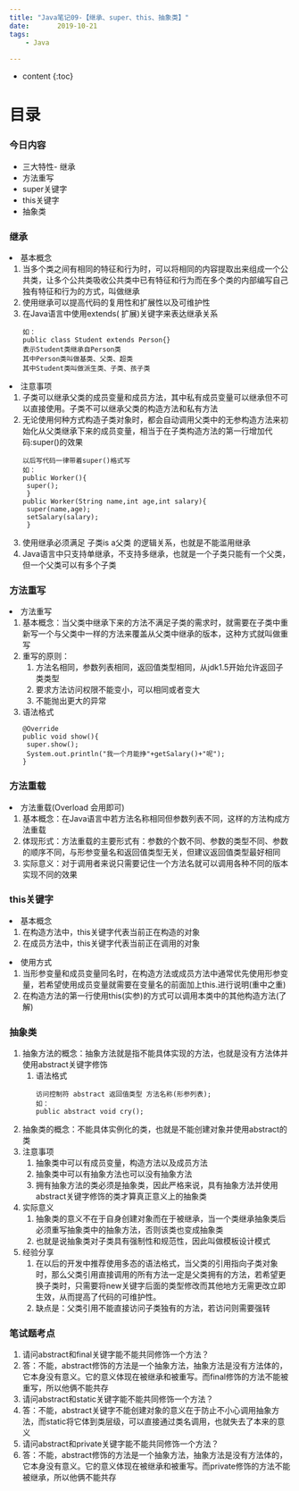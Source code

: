 ```yaml
---
title: "Java笔记09-【继承、super、this、抽象类】"
date:       2019-10-21
tags:
	- Java
	
---
```


* content
{:toc}




# 目录
### 今日内容 
- 三大特性- 继承 
- 方法重写
- super关键字
- this关键字
- 抽象类

### 继承
  <li>基本概念
    <ol>
      <li>当多个类之间有相同的特征和行为时，可以将相同的内容提取出来组成一个公共类，让多个公共类吸收公共类中已有特征和行为而在多个类的内部编写自己独有特征和行为的方式，叫做继承</li>
      <li>使用继承可以提高代码的复用性和扩展性以及可维护性</li>
      <li>在Java语言中使用extends(
 扩展)关键字来表达继承关系
        <div class="language-java highlighter-rouge"><div class="highlight"><pre class="highlight"><code><span class="err">如：</span>
<span class="kd">public</span> <span class="kd">class</span> <span class="nc">Student</span> <span class="kd">extends</span> <span class="nc">Person</span><span class="o">{}</span>
<span class="err">表示</span><span class="n">Student</span><span class="err">类继承自</span><span class="n">Person</span><span class="err">类</span>
<span class="err">其中</span><span class="n">Person</span><span class="err">类叫做基类、父类、超类</span>
<span class="err">其中</span><span class="n">Student</span><span class="err">类叫做派生类、子类、孩子类</span>
</code></pre></div>        </div>
      </li>
    </ol>
  </li>
  <li>注意事项
    <ol>
      <li>子类可以继承父类的成员变量和成员方法，其中私有成员变量可以继承但不可以直接使用。子类不可以继承父类的构造方法和私有方法</li>
      <li>无论使用何种方式构造子类对象时，都会自动调用父类中的无参构造方法来初始化从父类继承下来的成员变量，相当于在子类构造方法的第一行增加代码:super()的效果
        <div class="language-java highlighter-rouge"><div class="highlight"><pre class="highlight"><code><span class="err">以后写代码一律带着</span><span class="kd">super</span><span class="o">()</span><span class="err">格式写</span>
<span class="err">如：</span>
<span class="kd">public</span> <span class="nf">Worker</span><span class="o">(){</span>
 <span class="kd">super</span><span class="o">();</span>
 <span class="o">}</span>
<span class="kd">public</span> <span class="nf">Worker</span><span class="o">(</span><span class="nc">String</span> <span class="n">name</span><span class="o">,</span><span class="kt">int</span> <span class="n">age</span><span class="o">,</span><span class="kt">int</span> <span class="n">salary</span><span class="o">){</span>
 <span class="kd">super</span><span class="o">(</span><span class="n">name</span><span class="o">,</span><span class="n">age</span><span class="o">);</span>
 <span class="n">setSalary</span><span class="o">(</span><span class="n">salary</span><span class="o">);</span>
 <span class="o">}</span>  
</code></pre></div>        </div>
      </li>
      <li>使用继承必须满足 子类is a父类 的逻辑关系，也就是不能滥用继承</li>
      <li>Java语言中只支持单继承，不支持多继承，也就是一个子类只能有一个父类，但一个父类可以有多个子类</li>
    </ol>
  </li>
  
  

### 方法重写

  <li>方法重写
    <ol>
      <li>基本概念：当父类中继承下来的方法不满足子类的需求时，就需要在子类中重新写一个与父类中一样的方法来覆盖从父类中继承的版本，这种方式就叫做重写</li>
      <li>重写的原则：
        <ol>
          <li>方法名相同，参数列表相同，返回值类型相同，从jdk1.5开始允许返回子类类型</li>
          <li>要求方法访问权限不能变小，可以相同或者变大</li>
          <li>不能抛出更大的异常</li>
        </ol>
      </li>
      <li>语法格式
        <div class="language-java highlighter-rouge"><div class="highlight"><pre class="highlight"><code><span class="nd">@Override</span>
<span class="kd">public</span> <span class="kt">void</span> <span class="nf">show</span><span class="o">(){</span>
 <span class="kd">super</span><span class="o">.</span><span class="na">show</span><span class="o">();</span>
 <span class="nc">System</span><span class="o">.</span><span class="na">out</span><span class="o">.</span><span class="na">println</span><span class="o">(</span><span class="s">"我一个月能挣"</span><span class="o">+</span><span class="n">getSalary</span><span class="o">()+</span><span class="s">"呢"</span><span class="o">);</span>
<span class="o">}</span>
</code></pre></div>        </div>
      </li>
    </ol>
  </li>

### 方法重载
<li>方法重载(Overload 会用即可)
    <ol>
      <li>基本概念：在Java语言中若方法名称相同但参数列表不同，这样的方法构成方法重载</li>
      <li>体现形式：方法重载的主要形式有：参数的个数不同、参数的类型不同、参数的顺序不同，与形参变量名和返回值类型无关，但建议返回值类型最好相同</li>
      <li>实际意义：对于调用者来说只需要记住一个方法名就可以调用各种不同的版本实现不同的效果</li>
    </ol>
  </li>
  
  
### this关键字
  <li>基本概念
    <ol>
      <li>在构造方法中，this关键字代表当前正在构造的对象</li>
      <li>在成员方法中，this关键字代表当前正在调用的对象</li>
    </ol>
  </li>
  <li>使用方式
    <ol>
      <li>当形参变量和成员变量同名时，在构造方法或成员方法中通常优先使用形参变量，若希望使用成员变量就需要在变量名的前面加上this.进行说明(重中之重)</li>
      <li>在构造方法的第一行使用this(实参)的方式可以调用本类中的其他构造方法(了解)</li>
    </ol>
  </li>

### 抽象类
<ol>
  <li>抽象方法的概念：抽象方法就是指不能具体实现的方法，也就是没有方法体并使用abstract关键字修饰
    <ol>
      <li>语法格式
        <div class="language-java highlighter-rouge"><div class="highlight"><pre class="highlight"><code><span class="err">访问控制符</span> <span class="kd">abstract</span> <span class="err">返回值类型</span> <span class="err">方法名称</span><span class="o">(</span><span class="err">形参列表</span><span class="o">);</span>
<span class="err">如：</span>
<span class="kd">public</span> <span class="kd">abstract</span> <span class="kt">void</span> <span class="nf">cry</span><span class="o">();</span>
</code></pre></div>        </div>
      </li>
    </ol>
  </li>
  <li>抽象类的概念：不能具体实例化的类，也就是不能创建对象并使用abstract的类</li>
  <li>注意事项
    <ol>
      <li>抽象类中可以有成员变量，构造方法以及成员方法</li>
      <li>抽象类中可以有抽象方法也可以没有抽象方法</li>
      <li>拥有抽象方法的类必须是抽象类，因此严格来说，具有抽象方法并使用abstract关键字修饰的类才算真正意义上的抽象类</li>
    </ol>
  </li>
  <li>实际意义
    <ol>
      <li>抽象类的意义不在于自身创建对象而在于被继承，当一个类继承抽象类后必须重写抽象类中的抽象方法，否则该类也变成抽象类</li>
      <li>也就是说抽象类对子类具有强制性和规范性，因此叫做模板设计模式</li>
    </ol>
  </li>
  <li>经验分享
    <ol>
      <li>在以后的开发中推荐使用多态的语法格式，当父类的引用指向子类对象时，那么父类引用直接调用的所有方法一定是父类拥有的方法，若希望更换子类时，只需要将new关键字后面的类型修改而其他地方无需更改立即生效，从而提高了代码的可维护性。</li>
      <li>缺点是：父类引用不能直接访问子类独有的方法，若访问则需要强转</li>
    </ol>
  </li>
</ol>


### 笔试题考点
<ol>
  <li>请问abstract和final关键字能不能共同修饰一个方法？</li>
  <li>答：不能，abstract修饰的方法是一个抽象方法，抽象方法是没有方法体的，它本身没有意义。它的意义体现在被继承和被重写。而final修饰的方法不能被重写，所以他俩不能共存</li>
  <li>请问abstract和static关键字能不能共同修饰一个方法？</li>
  <li>答：不能，abstract关键字不能创建对象的意义在于防止不小心调用抽象方法，而static将它体到类层级，可以直接通过类名调用，也就失去了本来的意义</li>
  <li>请问abstract和private关键字能不能共同修饰一个方法？</li>
  <li>答：不能，abstract修饰的方法是一个抽象方法，抽象方法是没有方法体的，它本身没有意义。它的意义体现在被继承和被重写。而private修饰的方法不能被继承，所以他俩不能共存</li>
</ol>